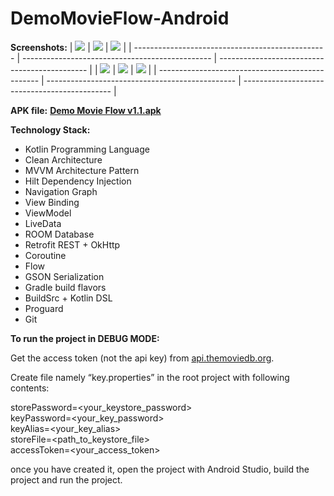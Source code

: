 # DemoMovieFlow-Android

**Screenshots:**
| <img src="docs/screenshots/splash.jpg">          | <img src="docs/screenshots/popular_movies.jpg"> | <img src="docs/screenshots/search_movie.jpg"> |
| ------------------------------------------------ | ----------------------------------------------- | --------------------------------------------- |
| <img src="docs/screenshots/favorite_movies.jpg"> | <img src="docs/screenshots/movie_details.jpg">  | <img src="docs/screenshots/burger_menu.jpg">  |
| ------------------------------------------------ | ----------------------------------------------- | --------------------------------------------- |

**APK file:**
**[Demo Movie Flow v1.1.apk](https://drive.google.com/file/d/1DOybEwMl9W9fBYxRZvxEVJ1xabnK8Blq/view?usp=sharing)**

**Technology Stack:**
- Kotlin Programming Language
- Clean Architecture
- MVVM Architecture Pattern
- Hilt Dependency Injection
- Navigation Graph
- View Binding
- ViewModel
- LiveData
- ROOM Database
- Retrofit REST + OkHttp
- Coroutine
- Flow
- GSON Serialization
- Gradle build flavors
- BuildSrc + Kotlin DSL
- Proguard
- Git

**To run the project in DEBUG MODE:**

Get the access token (not the api key) from [api.themoviedb.org](https://api.themoviedb.org/).

Create file namely “key.properties” in the root project with following contents:

storePassword=<your_keystore_password> <br />
keyPassword=<your_key_password> <br />
keyAlias=<your_key_alias> <br />
storeFile=<path_to_keystore_file> <br />
accessToken=<your_access_token> <br />

once you have created it, open the project with Android Studio, build the project and run the project.

